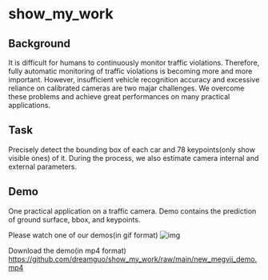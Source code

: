 # show_my_work

## Background
It is difficult for humans to continuously monitor traffic violations. Therefore, fully automatic monitoring of traffic violations is becoming more and more important. However, insufficient vehicle recognition accuracy and excessive reliance on calibrated cameras are two majar challenges. We overcome these problems and achieve great performances on many practical applications.

## Task
Precisely detect the bounding box of each car and 78 keypoints(only show visible ones) of it.
During the process, we also estimate camera internal and external parameters.

## Demo
One practical application on a traffic camera.
Demo contains the prediction of ground surface, bbox, and keypoints.

Please watch one of our demos(in gif format)
![img](https://github.com/dreamguo/show_my_work/blob/main/new_megvii_demo.gif)

Download the demo(in mp4 format)
https://github.com/dreamguo/show_my_work/raw/main/new_megvii_demo.mp4

